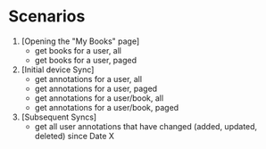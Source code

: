 ﻿# Scenarios

1. [Opening the "My Books" page]
	* get books for a user, all
	* get books for a user, paged
2. [Initial device Sync]
	* get annotations for a user, all
	* get annotations for a user, paged
	* get annotations for a user/book, all
	* get annotations for a user/book, paged
3. [Subsequent Syncs] 
	- get all user annotations that have changed (added, updated, deleted) since Date X

